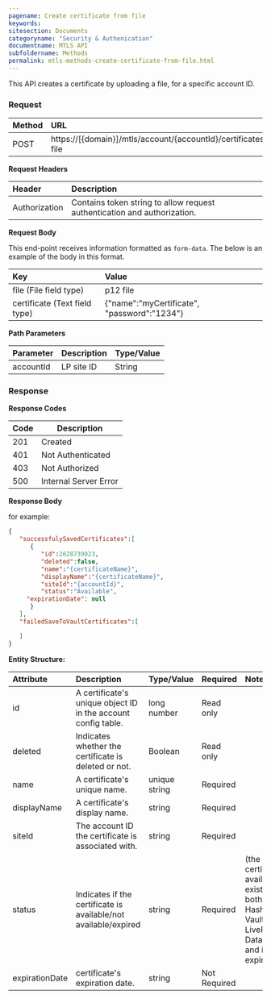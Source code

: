 ```yaml
---
pagename: Create certificate from file
keywords:
sitesection: Documents
categoryname: "Security & Authenication"
documentname: MTLS API
subfoldername: Methods
permalink: mtls-methods-create-certificate-from-file.html
---
```


This API creates a certificate by uploading a file, for a specific account ID.

### Request

 |Method|      URL|  
 |:--------  |:---  |
 |POST|  https://[{domain}]/mtls/account/{accountId}/certificates/by-file |


**Request Headers**

 |Header         |Description  |
 |:------|        :--------  |
 |Authorization|    Contains token string to allow request authentication and authorization.  |


**Request Body**

This end-point receives information formatted as `form-data`. The below is an example of the body in this format.

|Key         |Value  |
|:------|        :--------  |
|file  (File field type)|    p12 file   |
|certificate  (Text field type)|    {"name":"myCertificate", "password":"1234"}   |


**Path Parameters**

 |Parameter|  Description|  Type/Value |
 |:------    |:--------    |:--------|
 |accountId|  LP site ID |   String |

### Response

**Response Codes**

| Code | Description           |
|------|-----------------------|
| 201  | Created               |
| 401  | Not Authenticated     |
| 403  | Not Authorized        |
| 500  | Internal Server Error |


**Response Body**

for example:

```JSON
{  
   "successfulySavedCertificates":[  
      {  
         "id":2628739923,
         "deleted":false,
         "name":"{certificateName}",
         "displayName":"{certificateName}",
         "siteId":"{accountId}",
         "status":"Available",
	 "expirationDate": null
      }
   ],
   "failedSaveToVaultCertificates":[  

   ]
}
```


**Entity Structure:**

| Attribute | Description  | Type/Value | Required | Notes |
| :------   | :--------    | :-------- | :--- | :--- |
| id | A certificate's unique object ID in the account config table. | long number | Read only | |
| deleted   | Indicates whether the certificate is deleted or not. | Boolean | Read only | |
| name | A certificate's unique name. | unique string | Required | |
| displayName    | A certificate's display name.  | string | Required | |
| siteId | The account ID the certificate is associated with. | string | Required | |
| status | Indicates if the certificate is available/not available/expired | string | Required | (the certificate is available if it exists at both Hashicorp Vault and LivePerson's Data Base and if isn't expired)|
| expirationDate | certificate's expiration date. | string | Not Required | |
